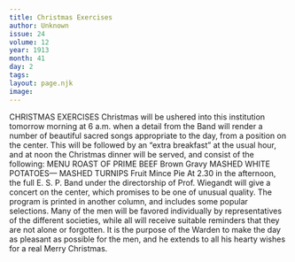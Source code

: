 ```yaml
---
title: Christmas Exercises
author: Unknown
issue: 24
volume: 12
year: 1913
month: 41
day: 2
tags:
layout: page.njk
image:
---
```

CHRISTMAS EXERCISES    Christmas will be ushered into this institution tomorrow morning at 6 a.m. when a detail from the Band will render a number of beautiful sacred songs appropriate to the day, from a position on the center. This will be followed by an “extra breakfast” at the usual hour, and at noon the Christmas dinner will be served, and consist of the following:    MENU    ROAST OF PRIME BEEF    Brown Gravy    MASHED WHITE POTATOES— MASHED TURNIPS    Fruit    Mince Pie    At 2.30 in the afternoon, the full E. S. P. Band under the directorship of Prof. Wiegandt will give a concert on the center, which promises to be one of unusual quality. The program is printed in another column, and includes some popular selections.    Many of the men will be favored individually by representatives of the different societies, while all will receive suitable reminders that they are not alone or forgotten. It is the purpose of the Warden to make the day as pleasant as possible for the men, and he extends to all his hearty wishes for a real Merry Christmas.




